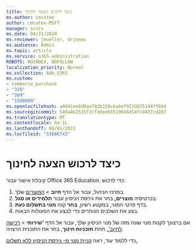 ```yaml
---
title: כיצד לרכוש הצעה לחינוך
ms.author: cmcatee
author: cmcatee-MSFT
manager: scotv
ms.date: 04/21/2020
ms.reviewer: jmueller, drjones
ms.audience: Admin
ms.topic: article
ms.service: o365-administration
ROBOTS: NOINDEX, NOFOLLOW
localization_priority: Normal
ms.collection: Adm_O365
ms.custom:
- commerce_purchase
- "328"
- "369"
- "1500009"
ms.openlocfilehash: a4841ee6d0ae782b310c6a6ef9233675144ff6bd
ms.sourcegitcommit: 540a4e2515f7cfddee65519046454fc4437cd287
ms.translationtype: MT
ms.contentlocale: he-IL
ms.lasthandoff: 08/01/2021
ms.locfileid: "53686743"
---
```

# <a name="how-to-purchase-an-education-offer"></a>כיצד לרכוש הצעה לחינוך

קיבלת אישור עבור Office 365 Education. כדי לרכוש:
  
1. במרכז הניהול, עבור אל הדף **חיוב** \> [המוצרים](https://go.microsoft.com/fwlink/p/?linkid=842054) שלך.
2. בכרטיסיה **מוצרים,** בחר את גירסת הניסיון עבור **תלמידים או סגל**.
3. בדף פרטי המנוי, במקטע רשיון, **בחר** קנה **מנוי בתשלום כעת**.
4. בצע את השלבים הנותרים כדי לבצע את הפעולות הבאות.

אם ברצונך לקנות מנוי שונה מזה של מנוי הניסיון שלך, עבור אל הדף **'שירותי** \> [רכישה לחיוב'.](https://go.microsoft.com/fwlink/p/?linkid=868433) תחת **תוכניות חינוך**, בחר את התוכנית הרצויה.

כדי ללמוד עוד, ראה [קניית מנוי מ- גירסת הניסיון ללא תשלום.](/microsoft-365/commerce/try-or-buy-microsoft-365#buy-a-subscription-from-your-free-trial)